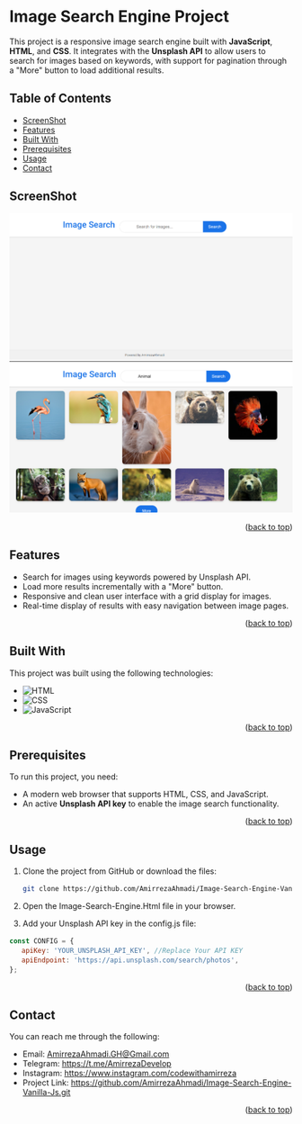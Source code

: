# Image Search Engine Project

This project is a responsive image search engine built with **JavaScript**, **HTML**, and **CSS**. It integrates with the **Unsplash API** to allow users to search for images based on keywords, with support for pagination through a "More" button to load additional results.

## Table of Contents
- [ScreenShot](#screenshot)
- [Features](#features)
- [Built With](#built-with)
- [Prerequisites](#prerequisites)
- [Usage](#usage)
- [Contact](#contact)

## ScreenShot

![Image Search Engine Preview](example/ImageSearch1.png)
![Image Search Engine Preview](example/ImageSearch2.png)

<p align="right">(<a href="#table-of-contents">back to top</a>)</p>

## Features

- Search for images using keywords powered by Unsplash API.
- Load more results incrementally with a "More" button.
- Responsive and clean user interface with a grid display for images.
- Real-time display of results with easy navigation between image pages.

<p align="right">(<a href="#table-of-contents">back to top</a>)</p>

## Built With

This project was built using the following technologies:

* ![HTML](https://img.shields.io/badge/-HTML5-orange)
* ![CSS](https://img.shields.io/badge/-CSS3-blue)
* ![JavaScript](https://img.shields.io/badge/-JavaScript-yellow)

<p align="right">(<a href="#table-of-contents">back to top</a>)</p>

## Prerequisites

To run this project, you need:
- A modern web browser that supports HTML, CSS, and JavaScript.
- An active **Unsplash API key** to enable the image search functionality.

<p align="right">(<a href="#table-of-contents">back to top</a>)</p>

## Usage

1. Clone the project from GitHub or download the files:
   ```bash
   git clone https://github.com/AmirrezaAhmadi/Image-Search-Engine-Vanilla-Js.git

2. Open the Image-Search-Engine.Html file in your browser.

3. Add your Unsplash API key in the config.js file:

```javascript
const CONFIG = {
   apiKey: 'YOUR_UNSPLASH_API_KEY', //Replace Your API KEY
   apiEndpoint: 'https://api.unsplash.com/search/photos',
};
```

<p align="right">(<a href="#table-of-contents">back to top</a>)</p>

## Contact

You can reach me through the following:

* Email: AmirrezaAhmadi.GH@Gmail.com
* Telegram: https://t.me/AmirrezaDevelop
* Instagram: https://www.instagram.com/codewithamirreza
* Project Link: https://github.com/AmirrezaAhmadi/Image-Search-Engine-Vanilla-Js.git

<p align="right">(<a href="#table-of-contents">back to top</a>)</p>